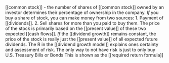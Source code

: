 [[common stock]]
	- the number of shares of [[common stock]] owned by an investor determines their percentage of ownership in the company.
	*If* you buy a share of stock, you can make money from two sources:
		1. Payment of [[dividends]].
		2. Sell shares for more than you paid to buy them.
	The price of the stock is primarily based on the [[present value]] of these two expected [[cash flows]].
		*If* the [[dividend growth]] remains constant, the price of the stock is really just the [[present value]] of all expected future dividends.
			The R in the [[dividend growth model]] explains ones certainty and assessment of risk.
				The only way to not have risk is just to only buy U.S. Treasury Bills or Bonds
					This is shown as the [[required return formula]]	
		
